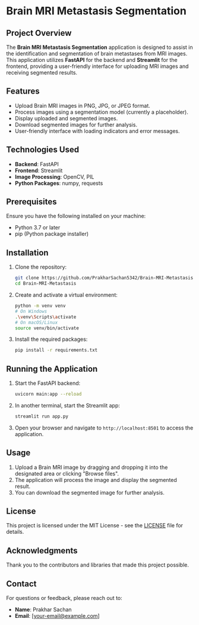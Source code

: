 
# Brain MRI Metastasis Segmentation

## Project Overview
The **Brain MRI Metastasis Segmentation** application is designed to assist in the identification and segmentation of brain metastases from MRI images. This application utilizes **FastAPI** for the backend and **Streamlit** for the frontend, providing a user-friendly interface for uploading MRI images and receiving segmented results.

## Features
- Upload Brain MRI images in PNG, JPG, or JPEG format.
- Process images using a segmentation model (currently a placeholder).
- Display uploaded and segmented images.
- Download segmented images for further analysis.
- User-friendly interface with loading indicators and error messages.

## Technologies Used
- **Backend**: FastAPI
- **Frontend**: Streamlit
- **Image Processing**: OpenCV, PIL
- **Python Packages**: numpy, requests

## Prerequisites
Ensure you have the following installed on your machine:
- Python 3.7 or later
- pip (Python package installer)

## Installation
1. Clone the repository:
   ```bash
   git clone https://github.com/PrakharSachan5342/Brain-MRI-Metastasis.git
   cd Brain-MRI-Metastasis
   ```

2. Create and activate a virtual environment:
   ```bash
   python -m venv venv
   # On Windows
   .\venv\Scripts\activate
   # On macOS/Linux
   source venv/bin/activate
   ```

3. Install the required packages:
   ```bash
   pip install -r requirements.txt
   ```

## Running the Application
1. Start the FastAPI backend:
   ```bash
   uvicorn main:app --reload
   ```

2. In another terminal, start the Streamlit app:
   ```bash
   streamlit run app.py
   ```

3. Open your browser and navigate to `http://localhost:8501` to access the application.

## Usage
1. Upload a Brain MRI image by dragging and dropping it into the designated area or clicking "Browse files".
2. The application will process the image and display the segmented result.
3. You can download the segmented image for further analysis.

## License
This project is licensed under the MIT License - see the [LICENSE](LICENSE) file for details.

## Acknowledgments
Thank you to the contributors and libraries that made this project possible.

## Contact
For questions or feedback, please reach out to:
- **Name**: Prakhar Sachan
- **Email**: [your-email@example.com]
